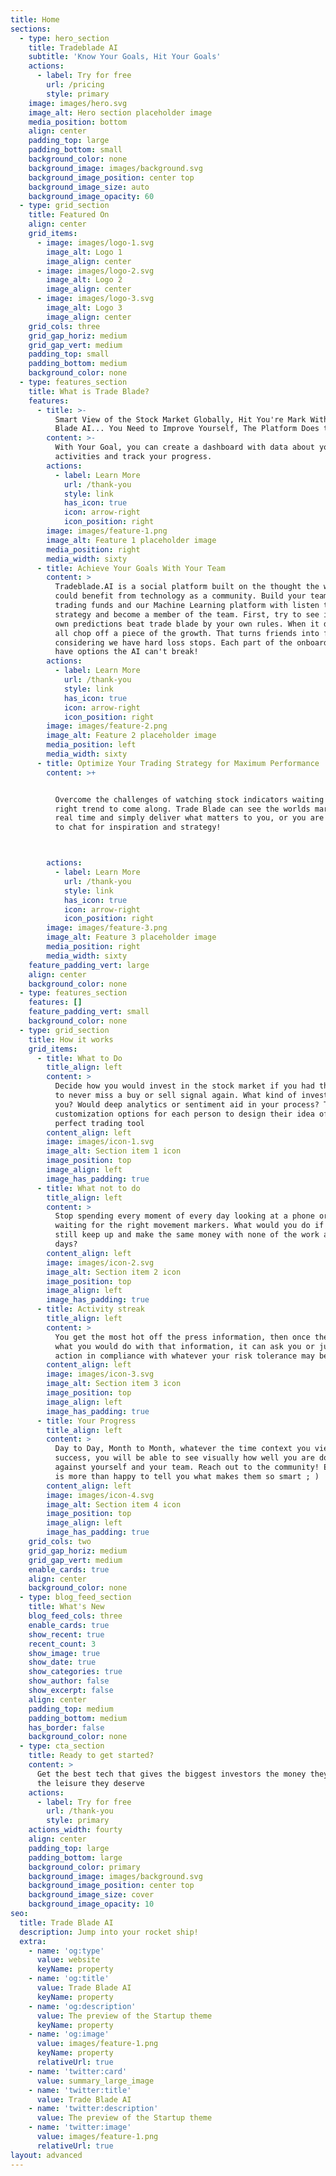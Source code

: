 ```yaml
---
title: Home
sections:
  - type: hero_section
    title: Tradeblade AI
    subtitle: 'Know Your Goals, Hit Your Goals'
    actions:
      - label: Try for free
        url: /pricing
        style: primary
    image: images/hero.svg
    image_alt: Hero section placeholder image
    media_position: bottom
    align: center
    padding_top: large
    padding_bottom: small
    background_color: none
    background_image: images/background.svg
    background_image_position: center top
    background_image_size: auto
    background_image_opacity: 60
  - type: grid_section
    title: Featured On
    align: center
    grid_items:
      - image: images/logo-1.svg
        image_alt: Logo 1
        image_align: center
      - image: images/logo-2.svg
        image_alt: Logo 2
        image_align: center
      - image: images/logo-3.svg
        image_alt: Logo 3
        image_align: center
    grid_cols: three
    grid_gap_horiz: medium
    grid_gap_vert: medium
    padding_top: small
    padding_bottom: medium
    background_color: none
  - type: features_section
    title: What is Trade Blade?
    features:
      - title: >-
          Smart View of the Stock Market Globally, Hit You're Mark With Trade
          Blade AI... You Need to Improve Yourself, The Platform Does the Rest
        content: >-
          With Your Goal, you can create a dashboard with data about your
          activities and track your progress.
        actions:
          - label: Learn More
            url: /thank-you
            style: link
            has_icon: true
            icon: arrow-right
            icon_position: right
        image: images/feature-1.png
        image_alt: Feature 1 placeholder image
        media_position: right
        media_width: sixty
      - title: Achieve Your Goals With Your Team
        content: >
          Tradeblade.AI is a social platform built on the thought the we call
          could benefit from technology as a community. Build your team, deposit
          trading funds and our Machine Learning platform with listen to your
          strategy and become a member of the team. First, try to see if your
          own predictions beat trade blade by your own rules. When it does, we
          all chop off a piece of the growth. That turns friends into family
          considering we have hard loss stops. Each part of the onboarding, you
          have options the AI can't break!
        actions:
          - label: Learn More
            url: /thank-you
            style: link
            has_icon: true
            icon: arrow-right
            icon_position: right
        image: images/feature-2.png
        image_alt: Feature 2 placeholder image
        media_position: left
        media_width: sixty
      - title: Optimize Your Trading Strategy for Maximum Performance
        content: >+


          Overcome the challenges of watching stock indicators waiting for the
          right trend to come along. Trade Blade can see the worlds market in
          real time and simply deliver what matters to you, or you are welcome
          to chat for inspiration and strategy!



        actions:
          - label: Learn More
            url: /thank-you
            style: link
            has_icon: true
            icon: arrow-right
            icon_position: right
        image: images/feature-3.png
        image_alt: Feature 3 placeholder image
        media_position: right
        media_width: sixty
    feature_padding_vert: large
    align: center
    background_color: none
  - type: features_section
    features: []
    feature_padding_vert: small
    background_color: none
  - type: grid_section
    title: How it works
    grid_items:
      - title: What to Do
        title_align: left
        content: >
          Decide how you would invest in the stock market if you had the option
          to never miss a buy or sell signal again. What kind of investor are
          you? Would deep analytics or sentiment aid in your process? There is a
          customization options for each person to design their idea of the
          perfect trading tool
        content_align: left
        image: images/icon-1.svg
        image_alt: Section item 1 icon
        image_position: top
        image_align: left
        image_has_padding: true
      - title: What not to do
        title_align: left
        content: >
          Stop spending every moment of every day looking at a phone or screen
          waiting for the right movement markers. What would you do if you could
          still keep up and make the same money with none of the work after 30
          days?
        content_align: left
        image: images/icon-2.svg
        image_alt: Section item 2 icon
        image_position: top
        image_align: left
        image_has_padding: true
      - title: Activity streak
        title_align: left
        content: >
          You get the most hot off the press information, then once the AI knows
          what you would do with that information, it can ask you or just take
          action in compliance with whatever your risk tolerance may be
        content_align: left
        image: images/icon-3.svg
        image_alt: Section item 3 icon
        image_position: top
        image_align: left
        image_has_padding: true
      - title: Your Progress
        title_align: left
        content: >
          Day to Day, Month to Month, whatever the time context you view for
          success, you will be able to see visually how well you are doing
          against yourself and your team. Reach out to the community! Everyone
          is more than happy to tell you what makes them so smart ; )
        content_align: left
        image: images/icon-4.svg
        image_alt: Section item 4 icon
        image_position: top
        image_align: left
        image_has_padding: true
    grid_cols: two
    grid_gap_horiz: medium
    grid_gap_vert: medium
    enable_cards: true
    align: center
    background_color: none
  - type: blog_feed_section
    title: What's New
    blog_feed_cols: three
    enable_cards: true
    show_recent: true
    recent_count: 3
    show_image: true
    show_date: true
    show_categories: true
    show_author: false
    show_excerpt: false
    align: center
    padding_top: medium
    padding_bottom: medium
    has_border: false
    background_color: none
  - type: cta_section
    title: Ready to get started?
    content: >
      Get the best tech that gives the biggest investors the money they need for
      the leisure they deserve
    actions:
      - label: Try for free
        url: /thank-you
        style: primary
    actions_width: fourty
    align: center
    padding_top: large
    padding_bottom: large
    background_color: primary
    background_image: images/background.svg
    background_image_position: center top
    background_image_size: cover
    background_image_opacity: 10
seo:
  title: Trade Blade AI
  description: Jump into your rocket ship!
  extra:
    - name: 'og:type'
      value: website
      keyName: property
    - name: 'og:title'
      value: Trade Blade AI
      keyName: property
    - name: 'og:description'
      value: The preview of the Startup theme
      keyName: property
    - name: 'og:image'
      value: images/feature-1.png
      keyName: property
      relativeUrl: true
    - name: 'twitter:card'
      value: summary_large_image
    - name: 'twitter:title'
      value: Trade Blade AI
    - name: 'twitter:description'
      value: The preview of the Startup theme
    - name: 'twitter:image'
      value: images/feature-1.png
      relativeUrl: true
layout: advanced
---
```

